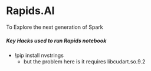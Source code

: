# Rapids.AI
To Explore the next generation of Spark


##### Key Hacks used to run Rapids notebook
* !pip install nvstrings
  * but the problem here is it requires libcudart.so.9.2
